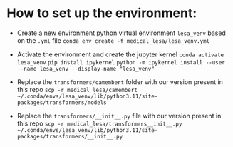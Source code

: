 # How to set up the environment:
- Create a new environment python virtual environment `lesa_venv` based on the `.yml` file
      `conda env create -f medical_lesa/lesa_venv.yml`

- Activate the environment and create the jupyter kernel
      `conda activate lesa_venv`
      `pip install ipykernel`
      `python -m ipykernel install --user --name lesa_venv --display-name "lesa_venv"`

- Replace the `transformers/camembert` folder with our version present in this repo
      `scp -r medical_lesa/camembert ~/.conda/envs/lesa_venv/lib/python3.11/site-packages/transformers/models`

- Replace the `transformers/__init__.py` file with our version present in this repo
      `scp -r medical_lesa/transformers__init__.py ~/.conda/envs/lesa_venv/lib/python3.11/site-packages/transformers/__init__.py`
